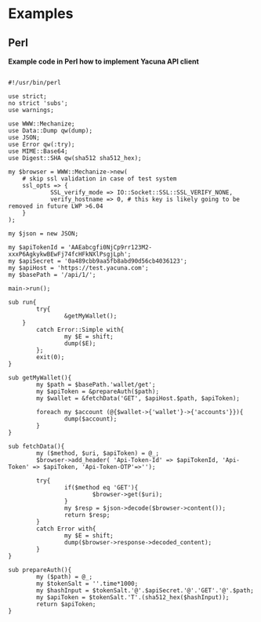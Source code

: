 # Examples 
## Perl

<strong>Example code in Perl how to implement Yacuna API client</strong>
<pre class="prettyprint language-perl">
<code>
#!/usr/bin/perl

use strict;
no strict 'subs';
use warnings;

use WWW::Mechanize;
use Data::Dump qw(dump);
use JSON;
use Error qw(:try);
use MIME::Base64;
use Digest::SHA qw(sha512 sha512_hex);

my $browser = WWW::Mechanize->new(
	# skip ssl validation in case of test system
	ssl_opts => {
        	SSL_verify_mode => IO::Socket::SSL::SSL_VERIFY_NONE,
        	verify_hostname => 0, # this key is likely going to be removed in future LWP >6.04
	}
);

my $json = new JSON;

my $apiTokenId = 'AAEabcgfi0NjCp9rr123M2-xxxP6AgkykwBEwFj74fcHFkNXlPsgjLph';
my $apiSecret = '0a489cbb9aa5fb8abd90d56cb4036123';
my $apiHost = 'https://test.yacuna.com';
my $basePath = '/api/1/';

main->run();

sub run{
        try{
                &getMyWallet();
	}
        catch Error::Simple with{
                my $E = shift;
                dump($E);
        };
        exit(0);
}

sub getMyWallet(){
        my $path = $basePath.'wallet/get';
        my $apiToken = &prepareAuth($path);
        my $wallet = &fetchData('GET', $apiHost.$path, $apiToken);

        foreach my $account (@{$wallet->{'wallet'}->{'accounts'}}){
                dump($account);
        }
}

sub fetchData(){
        my ($method, $uri, $apiToken) = @_;
        $browser->add_header( 'Api-Token-Id' => $apiTokenId, 'Api-Token' => $apiToken, 'Api-Token-OTP'=>'');

        try{
                if($method eq 'GET'){
                        $browser->get($uri);
                }
                my $resp = $json->decode($browser->content());
                return $resp;
        }
        catch Error with{
                my $E = shift;
                dump($browser->response->decoded_content);
        }
}

sub prepareAuth(){
        my ($path) = @_;
        my $tokenSalt = ''.time*1000;
        my $hashInput = $tokenSalt.'@'.$apiSecret.'@'.'GET'.'@'.$path;
        my $apiToken = $tokenSalt.'T'.(sha512_hex($hashInput));
        return $apiToken;
}
</code>
</pre>

